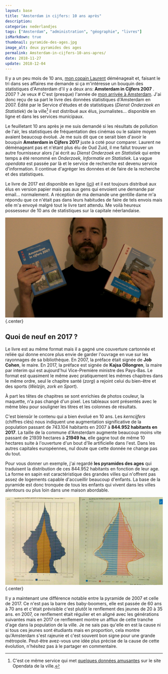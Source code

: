 ```yaml
---
layout: base
title: "Amsterdam in cijfers: 10 ans après"
description: 
categorie: nederlandjes
tags: ["Amsterdam", "administration", "géographie", "livres"]
isMarkdown: true
thumbnail: pyramide-des-ages.jpg
image_alt: deux pyramides des ages
permalink: Amsterdam-in-cijfers-10-ans-apres/
date: 2018-11-27
update: 2018-12-04
---
```


Il y a un peu mois de 10 ans, [mon copain Laurent](/kreukreuscopie) déménageait et, faisant le tri dans ses affaires me demande si ça m'intéresse un bouquin des statistiques d'Amsterdam d'il y a deux ans:  **Amsterdam in Cijfers 2007** . 2007 ? Je veux # C'est (presque) l'année de [mon arrivée à Amsterdam](/demenagement-en-photos). J'ai donc reçu de sa part le livre des données statistiques d'Amsterdam en 2007. Édité par le Service d'études et de statistiques (*Dienst Onderzoek en Statistiek*) de la ville[^1] il est distribué aux élus, journalistes… disponible en ligne et dans les services municipaux.

Le feuilletant 10 ans après je me suis demandé si les résultats de pollution de l'air, les statistiques de fréquentation des cinémas ou le salaire moyen avaient beaucoup évolué. Je me suis dit que ce serait bien d'avoir le bouquin **Amsterdam in Cijfers 2017** juste à coté pour comparer. Laurent ne déménageant pas et n'étant plus élu de Oud Zuid, il me fallut trouver un autre fournisseur alors j'ai écrit au *Dienst Onderzoek en Statistiek* qui entre temps a été renommé en *Onderzoek, Informatie en Statistiek*. La vague *opendata* est passée par là et le service de recherche est devenu service d'information. Il continue d'agréger les données et de faire de la recherche et des statistiques.

Le livre de 2017 est disponible en ligne ([ici](https://www.ois.amsterdam.nl/pdf/2017%20jaarboek%20amsterdam%20in%20cijfers.pdf)) et il est toujours distribué aux élus en version papier mais pas aux gens qui envoient une demande par email… normalement. A réception de ma demande une gentille dame m'a répondu que ce n'était pas dans leurs habitudes de faire de tels envois mais elle m'a envoyé malgré tout le livre tant attendu. Me voilà heureux possesseur de 10 ans de statistiques sur la capitale néerlandaise.

![moi et 2 Amsterdam in cijfers dans les mains](moi-et-Amsterdam-incijfers.jpg){.center}

## Quoi de neuf en 2017 ?
<!--excerpt-->
Le livre est au même format mais il a gagné une couverture cartonnée et reliée qui donne encore plus envie de garder l'ouvrage en vue sur les rayonnages de sa bibliothèque. En 2007, la préface était signée de **Job Cohen**, le maire. En 2017, la préface est signée de **Kajsa Ollongren**, la maire par interim qui est aujourd'hui Vice-Première ministre des Pays-Bas. Le format est quasiment le même avec pratiquement les mêmes chapitres dans le même ordre, seul le chapitre santé (*zorg*) a rejoint celui du bien-être et des sports (*Welzĳn, zork en Sport*).

À part les têtes de chapitres se sont enrichies de photos couleur, la maquette, n'a pas changé d'un pixel. Les tableaux sont présentés avec le même bleu pour souligner les titres et les colonnes de résultats.

C'est biensûr le contenu qui a bien évolué en 10 ans. Les *kerncijfers* (chiffres clés) nous indiquent une augmentation significative de la population passant de 743.104 habitants en 2007 à **844.952 habitants en 2017**. La taille de la commune d'Amsterdam augmente beaucoup moins vite passant de 21939 hectares à **21949 ha**, elle gagne tout de même 10 hectares suite à l'ouverture d'un bout d'île artificielle dans l'est. Dans les autres capitales européennes, nul doute que cette donnée ne change pas du tout.

Pour vous donner un exemple, j'ai regardé **les pyramides des ages** qui traduisent la distribution de ces 844.952 habitants en fonction de leur age. La forme en sapin est caractéristique des grandes villes qui n'offrent pas assez de logements capable d'accueillir beaucoup d'enfants. La base de la pyramide est donc tronquée de tous les enfants qui vivent dans les villes alentours ou plus loin dans une maison abordable. 

![La pyramide des âges des deux livres côte à côte](pyramide-des-ages.jpg){.center}

Il y a maintenant une différence notable entre la pyramide de 2007 et celle de 2017. Ce n'est pas la barre des baby-boomers, elle est passée de 60 ans à 70 ans et c'était prévisible c'est plutôt le renflement des jeunes de 20 à 35 ans.  en 2007, ce renflement était régulier et en aligné avec les générations suivantes mais en 2017 ce renflement montre un afflux de cette tranche d'age dans la population de la ville. Je ne sais pas qu'elle en est la cause ni si tous ces jeunes sont étudiants mais en proportion, cela montre qu'Amsterdam s'est rajeunie et c'est souvent bon signe pour une grande métropole. Peut-être avez-vous une idée plus précise de la cause de cette évolution, n'hésitez pas à le partager en commentaire.


[^1]: C'est ce même service qui met [quelques données amusantes](/Quelle-est-la-taille-d-Amsterdam) sur le site Opendata de la ville.